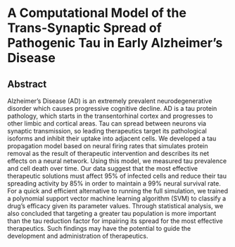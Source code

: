 # A Computational Model of the Trans-Synaptic Spread of Pathogenic Tau in Early Alzheimer’s Disease

## Abstract
Alzheimer’s Disease (AD) is an extremely prevalent neurodegenerative disorder which causes progressive cognitive decline. AD is a tau protein pathology, which starts in the transentorhinal cortex and progresses to other limbic and cortical areas. Tau can spread between neurons via synaptic transmission, so leading therapeutics target its pathological isoforms and inhibit their uptake into adjacent cells. We developed a tau propagation model based on neural firing rates that simulates protein removal as the result of therapeutic intervention and describes its net effects on a neural network. Using this model, we measured tau prevalence and cell death over time. Our data suggest that the most effective therapeutic solutions must affect 95% of infected cells and reduce their tau spreading activity by 85% in order to maintain a 99% neural survival rate. For a quick and efficient alternative to running the full simulation, we trained a polynomial support vector machine learning algorithm (SVM) to classify a drug’s efficacy given its parameter values. Through statistical analysis, we also concluded that targeting a greater tau population is more important than the tau reduction factor for impairing its spread for the most effective therapeutics. Such findings may have the potential to guide the development and administration of therapeutics.
